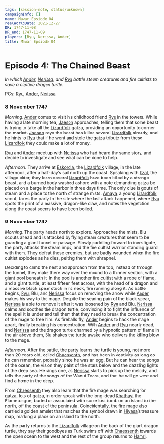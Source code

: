 ```yaml
---
tags: [session-note, status/unknown]
campaignInfo: []
name: Mawar Epsiode 04
realWorldDate: 2021-12-27
DR: 1747-11-08
DR_end: 1747-11-09
players: [Ryu, Nerissa, Ander]
title: Mawar Epsiode 04
---
```


# Episode 4: The Chained Beast
*In which [Ander](<../../../people/pcs/mawar-confederacy/ander.md>), [Nerissa](<../../../people/pcs/mawar-confederacy/nerissa.md>), and [Ryu](<../../../people/pcs/mawar-confederacy/ryu.md>) battle steam creatures and fire cultists to save a captive dragon turtle.*

PCs: [Ryu](<../../../people/pcs/mawar-confederacy/ryu.md>), [Ander](<../../../people/pcs/mawar-confederacy/ander.md>), [Nerissa](<../../../people/pcs/mawar-confederacy/nerissa.md>)

### 8 November 1747
*Morning*. [Ander](<../../../people/pcs/mawar-confederacy/ander.md>) comes to visit his childhood friend [Ryu](<../../../people/pcs/mawar-confederacy/ryu.md>) in the towers. While having a late morning tea, [Jaeson](<../../../people/mawarans/jaeson.md>) approaches, telling them that some beast is trying to take all the [Lizardfolk](<../../../species/children-of-the-embodied-gods/lizardfolk/lizardfolk.md>) gatza, providing an opportunity to corner the market. [Jaeson](<../../../people/mawarans/jaeson.md>) says the beast has killed several [Lizardfolk](<../../../species/children-of-the-embodied-gods/lizardfolk/lizardfolk.md>) already, and he hints to [Ryu](<../../../people/pcs/mawar-confederacy/ryu.md>) that if he went and stole the gatza tribute from these [Lizardfolk](<../../../species/children-of-the-embodied-gods/lizardfolk/lizardfolk.md>) they could make a lot of money. 

[Ryu](<../../../people/pcs/mawar-confederacy/ryu.md>) and [Ander](<../../../people/pcs/mawar-confederacy/ander.md>) meet up with [Nerissa](<../../../people/pcs/mawar-confederacy/nerissa.md>) who had heard the same story, and decide to investigate and see what can be done to help. 

*Afternoon*. They arrive at [Eskorola](<../../../gazetteer/west-coast/mawar-confederacy/eskorola.md>), the [Lizardfolk](<../../../species/children-of-the-embodied-gods/lizardfolk/lizardfolk.md>) village, in the late afternoon, after a half-day’s sail north up the coast. Speaking with [Itzal](<../../../people/lizardfolk/itzal.md>), the village elder, they learn several [Lizardfolk](<../../../species/children-of-the-embodied-gods/lizardfolk/lizardfolk.md>) have been killed by a strange beast, and a burned body washed ashore with a note demanding gatza be placed on a barge in the harbor in three days time. The only clue is gouts of steam and a place to the north of strange mists. [Amaya](<../../../people/lizardfolk/amaya.md>), a young [Lizardfolk](<../../../species/children-of-the-embodied-gods/lizardfolk/lizardfolk.md>) scout, takes the party to the site where the last attack happened, where [Ryu](<../../../people/pcs/mawar-confederacy/ryu.md>) spots the print of a massive, dragon-like claw, and notes the vegetation along the coast seems to have been boiled. 

### 9 November 1747
*Morning*. The party heads north to explore. Approaches the mists, Blu scouts ahead and is attacked by flying steam creatures that seem to be guarding a giant tunnel or passage. Slowly paddling forward to investigate, the party attacks the steam imps, and the fire cultist warrior standing guard with them. They defeat these enemies, but are badly wounded when the fire cultist explodes as he dies, pelting them with shrapnel.

Deciding to climb the nest and approach from the top, instead of through the tunnel, they make there way over the mound to a thinner section, with a giant pool beneath it. In the pool is another fire cultist with a robe of flame, and a giant turtle, at least fifteen feet across, with the head of a dragon and a massive black spear stuck in its neck, fire running along it. As battle begins, [Ryu](<../../../people/pcs/mawar-confederacy/ryu.md>), Blu, and [Nerissa](<../../../people/pcs/mawar-confederacy/nerissa.md>) focus on removing the arrow while [Ander](<../../../people/pcs/mawar-confederacy/ander.md>) makes his way to the mage. Despite the searing pain of the black spear, [Nerissa](<../../../people/pcs/mawar-confederacy/nerissa.md>) is able to remove it after it was loosened by [Ryu](<../../../people/pcs/mawar-confederacy/ryu.md>) and Blu. [Nerissa](<../../../people/pcs/mawar-confederacy/nerissa.md>) calms and soothes the dragon turtle, convincing it to fight the influence of the spell it is under and tell them that they need to break the concentration of the mage to free him. As fireballs fly, [Ander](<../../../people/pcs/mawar-confederacy/ander.md>) begins to hack the mage apart, finally breaking his concentration. With [Ander](<../../../people/pcs/mawar-confederacy/ander.md>) and [Ryu](<../../../people/pcs/mawar-confederacy/ryu.md>) nearly dead, and [Nerissa](<../../../people/pcs/mawar-confederacy/nerissa.md>) and the dragon turtle charmed by a hypnotic pattern of flame in the air above them, Blu shakes the turtle awake who delivers the killing blow to the mage.

*Afternoon*. After the battle, the party learns the turtle is young, not more than 20 years old, called [Chaessenth](<../../../people/other-nonhumans/chaessenth.md>), and has been in captivity as long as he can remember, probably since he was an egg. But he can hear the songs of the ocean, the vision they paint of the stars below and the dazzling lights of the deep sea. He sings one, as [Nerissa](<../../../people/pcs/mawar-confederacy/nerissa.md>) starts to pick up the melody, and tells the party of the songs of the Wanui Teora, and that he will go west and find a home in the deep. 

From [Chaessenth](<../../../people/other-nonhumans/chaessenth.md>) they also learn that the fire mage was searching for gatza, lots of gatza, in order speak with the long-dead [Khathayi](<../../../people/other-humans/khathayi.md>) the Flametongue, buried or associated with some lost tomb on an island to the north, off the coast of the peninsula. Coincidentally, the fire mage also carried a golden amulet that matches the symbol drawn in [Hiyasa](<../../../people/mawarans/hiyasa.md>)’s treasure map, marking a place on an island to the north. 

As the party returns to the [Lizardfolk](<../../../species/children-of-the-embodied-gods/lizardfolk/lizardfolk.md>) village on the back of the giant dragon turtle, they say their goodbyes as Turk swims off with [Chaessenth](<../../../people/other-nonhumans/chaessenth.md>) towards the open ocean to the west and the rest of the group returns to [Hamri](<../../../gazetteer/west-coast/mawar-confederacy/hamri.md>).